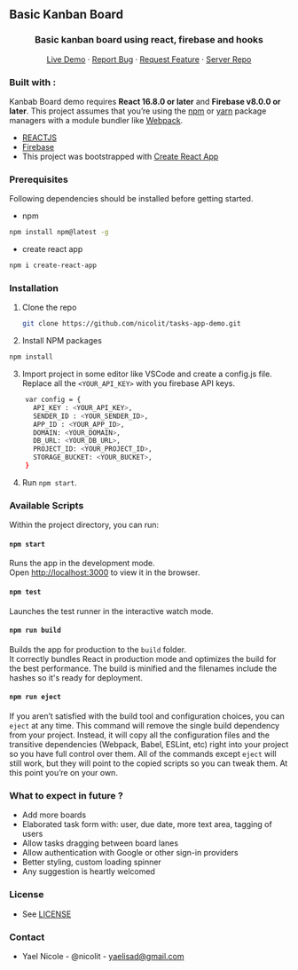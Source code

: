 ## Basic Kanban Board 
<h3 align="center">Basic kanban board using react, firebase and hooks</h3>
  <p align="center">
    <a href="https://kanban-board-875ad.web.app/">Live Demo</a>
    ·
    <a href="https://github.com/nicolit/tasks-app-demo/issues">Report Bug</a>
    ·
    <a href="https://github.com/nicolit/tasks-app-demo/issues">Request Feature</a>
      ·
    <a href="https://github.com/nicolit/tasks-app-server">Server Repo</a>
  </p>

### Built with :
Kanbab Board demo requires **React 16.8.0 or later** and **Firebase v8.0.0 or later**.
This project assumes that you’re using the [npm](https://npmjs.com) or [yarn](https://yarnpkg.com/) package managers with a module bundler like [Webpack](https://webpack.js.org/).
<br>
 - [REACTJS](https://reactjs.org/)
 - [Firebase](https://firebase.google.com/)
 - This project was bootstrapped with [Create React App](https://www.npmjs.com/create-react-app)

### Prerequisites

Following dependencies should be installed before getting started.
* npm
```sh
npm install npm@latest -g
```
* create react app
```sh
npm i create-react-app
```

### Installation

1. Clone the repo
      ```sh
      git clone https://github.com/nicolit/tasks-app-demo.git
      ```

2. Install NPM packages
```sh
npm install
```
3. Import project in some editor like VSCode and create a config.js file. Replace all the `<YOUR_API_KEY>` with you firebase API keys.
```sh
    var config = {
      API_KEY : <YOUR_API_KEY>,
      SENDER_ID : <YOUR_SENDER_ID>,
      APP_ID : <YOUR_APP_ID>,
      DOMAIN: <YOUR_DOMAIN>,
      DB_URL: <YOUR_DB_URL>,
      PROJECT_ID: <YOUR_PROJECT_ID>,
      STORAGE_BUCKET: <YOUR_BUCKET>,
    }
```
  
 4. Run `npm start`.

### Available Scripts

Within the project directory, you can run:

#### `npm start`

Runs the app in the development mode.<br>
Open [http://localhost:3000](http://localhost:3000) to view it in the browser.

#### `npm test`

Launches the test runner in the interactive watch mode.<br>

#### `npm run build`

Builds the app for production to the `build` folder.<br>
It correctly bundles React in production mode and optimizes the build for the best performance.
The build is minified and the filenames include the hashes so it's ready for deployment.

#### `npm run eject`

If you aren’t satisfied with the build tool and configuration choices, you can `eject` at any time. This command will remove the single build dependency from your project.
Instead, it will copy all the configuration files and the transitive dependencies (Webpack, Babel, ESLint, etc) right into your project so you have full control over them. All of the commands except `eject` will still work, but they will point to the copied scripts so you can tweak them. At this point you’re on your own.

### What to expect in future ?

  - Add more boards
  - Elaborated task form with: user, due date, more text area, tagging of users
  - Allow tasks dragging between board lanes
  - Allow authentication with Google or other sign-in providers
  - Better styling, custom loading spinner
  - Any suggestion is heartly welcomed
  
### License
- See [LICENSE](/LICENSE)

### Contact
- Yael Nicole - @nicolit - yaelisad@gmail.com
